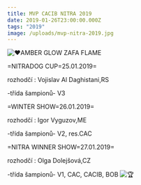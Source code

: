 ```yaml
---
title: MVP CACIB NITRA 2019
date: 2019-01-26T23:00:00.000Z
tags: "2019"
image: /uploads/mvp-nitra-2019.jpg
---
```

<!--StartFragment-->

![❤️](https://static.xx.fbcdn.net/images/emoji.php/v9/t6c/1/16/2764.png)AMBER GLOW ZAFA FLAME

\=NITRADOG CUP=25.01.2019=

rozhodčí : Vojislav Al Daghistani,RS

\-třída šampionů- V3

\=WINTER SHOW=26.01.2019=

rozhodčí : Igor Vyguzov,ME

\-třída šampionů- V2, res.CAC

\=NITRA WINNER SHOW=27.01.2019=

rozhodčí : Olga Dolejšová,CZ

\-třída šampionů- V1, CAC, CACIB, BOB ![🏆](https://static.xx.fbcdn.net/images/emoji.php/v9/tbe/1/16/1f3c6.png)

<!--EndFragment-->